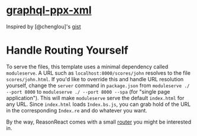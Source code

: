 # [graphql-ppx-xml](https://gist.github.com/idkjs/efe2c7e5949d6a6d86aadffe27d3b7db)

Inspired by [@chenglou]'s [gist](https://gist.github.com/chenglou/b6cf738a5d7adbde2ee008eb93117b49)

# Handle Routing Yourself

To serve the files, this template uses a minimal dependency called `moduleserve`. A URL such as `localhost:8000/scores/john` resolves to the file `scores/john.html`. If you'd like to override this and handle URL resolution yourself, change the `server` command in `package.json` from `moduleserve ./ --port 8000` to `moduleserve ./ --port 8000 --spa` (for "single page application"). This will make `moduleserve` serve the default `index.html` for any URL. Since `index.html` loads `Index.bs.js`, you can grab hold of the URL in the corresponding `Index.re` and do whatever you want.

By the way, ReasonReact comes with a small [router](https://reasonml.github.io/reason-react/docs/en/router) you might be interested in.

